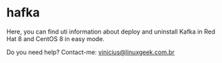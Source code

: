 # hafka
Here, you can find uti information about deploy and uninstall Kafka in Red Hat 8 and CentOS 8 in easy mode.

Do you need help?
Contact-me: vinicius@linuxgeek.com.br

